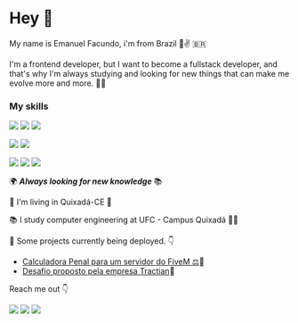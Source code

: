 # Hey 👋

My name is Emanuel Facundo, i'm from Brazil 👦✌ &#x1F1E7;&#x1F1F7;

I'm a frontend developer, but I want to become a fullstack developer, and that's why I'm always studying and looking for new things that can make me evolve more and more. 👨‍💻

### My skills

![](https://img.shields.io/badge/-ReactJs-61DAFB?logo=react&logoColor=white&style=flat) ![](https://img.shields.io/badge/-Redux-764ABC?logo=redux&logoColor=white&style=flat) ![](https://img.shields.io/badge/Node.js-43853D?style=flat&logo=node.js&logoColor=white)

![](https://img.shields.io/badge/-JavaScript-F7DF1E?logo=javascript&logoColor=white) ![](https://img.shields.io/badge/-TypeScript-3178C6?logo=typescript&logoColor=white)

![](https://img.shields.io/badge/-HTML-E34F26?logo=html5&logoColor=white) ![](https://img.shields.io/badge/-CSS-1572B6?logo=css3&logoColor=white) ![](https://img.shields.io/badge/-Sass-CC6699?logo=sass&logoColor=white)

🌍 ***Always looking for new knowledge*** 📚

📍 I'm living in Quixadá-CE 	🐔

📚 I study computer engineering at UFC - Campus Quixadá 👨‍💻

🚀 Some projects currently being deployed. 👇
* [Calculadora Penal para um servidor do FiveM ⚖](https://calculadora-penal-cddrp.vercel.app/)🚀
* [Desafio proposto pela empresa Tractian](https://desafio-tractian-by-emanuelf.vercel.app/)🚀

Reach me out 👇

[![](https://img.shields.io/badge/-@__manel.f-E4405F?style=flat&logo=instagram&logoColor=white&link=https://www.instagram.com/_manel.f/?hl=pt-br)](https://www.instagram.com/_manel.f/?hl=pt-br) [![](https://img.shields.io/badge/-Emanuel_Facundo-0077B5?style=flat&logo=linkedin&logoColor=white&link=https://www.linkedin.com/in/emanuelfacundo/)](https://www.linkedin.com/in/emanuelfacundo/) [![](https://img.shields.io/badge/-emanuel.facundo14@gmail.com-D14836?style=flat&logo=gmail&logoColor=white&link=mailto:emanuel.facundo14@gmail.com)](mailto:emanuel.facundo14@gmail.com)

<!--
**EmanuelFacundo/EmanuelFacundo** is a ✨ _special_ ✨ repository because its `README.md` (this file) appears on your GitHub profile.

Here are some ideas to get you started:

- 🔭 I’m currently working on ...
- 🌱 I’m currently learning ...
- 👯 I’m looking to collaborate on ...
- 🤔 I’m looking for help with ...
- 💬 Ask me about ...
- 📫 How to reach me: ...
- 😄 Pronouns: ...
- ⚡ Fun fact: ...
-->
